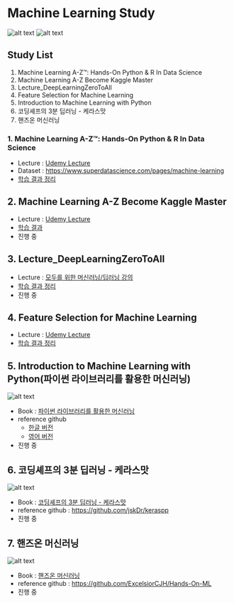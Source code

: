 # Machine Learning Study

![alt text](https://img.shields.io/badge/Machine%20Learning-Study-green)
![alt text](https://img.shields.io/badge/Python-3.7-red.svg)


## Study List

1. Machine Learning A-Z™: Hands-On Python & R In Data Science
2. Machine Learning A-Z Become Kaggle Master
3. Lecture_DeepLearningZeroToAll
4. Feature Selection for Machine Learning
5. Introduction to Machine Learning with Python
6. 코딩셰프의 3분 딥러닝 - 케라스맛
7. 핸즈온 머신러닝


### 1. Machine Learning A-Z™: Hands-On Python & R In Data Science
- Lecture : [Udemy Lecture](https://www.udemy.com/course/machinelearning/)
- Dataset : https://www.superdatascience.com/pages/machine-learning
- [학습 결과 정리](https://github.com/timetobye/Machine_learning_study/tree/master/Machine%20Learning%20A-Z) 


## 2. Machine Learning A-Z Become Kaggle Master
- Lecture : [Udemy Lecture](https://www.udemy.com/course/machine-learning-become-kaggle-master/)
- [학습 결과]()
- 진행 중 


## 3. Lecture_DeepLearningZeroToAll
- Lecture : [모두를 위한 머신러닝/딥러닝 강의](https://hunkim.github.io/ml/)
- [학습 결과 정리](https://github.com/timetobye/Machine_learning_study/tree/master/Lecture_DeepLearningZeroToAll) 
- 진행 중

## 4. Feature Selection for Machine Learning
- Lecture : [Udemy Lecture](https://www.udemy.com/course/feature-selection-for-machine-learning/)
- [학습 결과 정리](https://github.com/timetobye/Machine_learning_study/tree/master/Feature%20Selection%20for%20Machine%20Learning)  


## 5. Introduction to Machine Learning with Python(파이썬 라이브러리를 활용한 머신러닝)
![alt text](http://image.yes24.com/Goods/42806875/300x0)
- Book : [파이썬 라이브러리를 활용한 머신러닝](http://m.yes24.com/Goods/Detail/42806875)
- reference github
  - [한글 버전](https://github.com/rickiepark/introduction_to_ml_with_python)
  - [영어 버전](https://github.com/amueller/introduction_to_ml_with_python)
- 진행 중


## 6. 코딩셰프의 3분 딥러닝 - 케라스맛
![alt text](http://image.yes24.com/Goods/57617933/300x0)
- Book : [코딩셰프의 3분 딥러닝 - 케라스맛](http://www.yes24.com/Product/goods/57617933)
- reference github : https://github.com/jskDr/keraspp
- 진행 중 


## 7. 핸즈온 머신러닝
![alt text](http://image.yes24.com/Goods/59878826/300x0)
- Book : [핸즈온 머신러닝](http://www.yes24.com/Product/Goods/59878826?scode=029) 
- reference github : https://github.com/ExcelsiorCJH/Hands-On-ML
- 진행 중 


